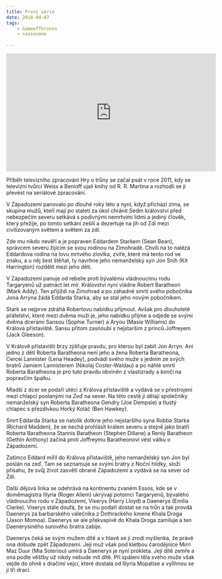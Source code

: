 ```yaml
---
title: První série
date: 2018-04-07
tags: 
    - GameofThrones
    - seasonone
   
---
```


<iframe width="560" height="315" src="https://www.youtube.com/embed/gcTkNV5Vg1E" frameborder="0" allow="accelerometer; autoplay; encrypted-media; gyroscope; picture-in-picture" allowfullscreen></iframe>

Příběh televizního zpracování Hry o trůny se začal psát v roce 2011, kdy se televizní tvůrci Weiss a Benioff ujali knihy od R. R. Martina a rozhodli se jí převést na seriálové zpracování. 

V Západozemí panovalo po dlouhé roky léto a nyní, když přichází zima, se skupina mužů, kteří mají po staletí za úkol chránit Sedm království před nebezpečím severu setkává s podivnými nemrtvími lidmi a jediný člověk, který přežije, po tomto setkání zešílí a dezertuje na jih od Zdi mezi civilizovaným světem a světem za zdí. 

Zde mu nikdo nevěří a je popraven Eddardem Starkem (Sean Bean), správcem severu žijícím se svou rodinou na Zimohradě. Chvíli na to nalézá Eddardova rodina na lovu mrtvého zlovlka, zvíře, které má tento rod ve znaku, a u něj šest štěňat, ty navrhne jeho nemanželský syn Jon Sníh (Kit Harrington) rozdělit mezi jeho děti. 

V Západozemí panuje od rebelie proti bývalému vládnoucímu rodu Targaryenů už patnáct let mír. Království nyní vládne Robert Baratheon (Mark Addy). Ten přijíždí na Zimohrad a po záhadné smrti svého pobočníka Jona Arryna žádá Eddarda Starka, aby se stal jeho novým pobočníkem. 

Stark se nejprve zdráhá Robertovu nabídku přijmout. Avšak pro dlouholeté přátelství, které mezi dvěma muži je, jeho nabídku přijme a odjede se svými dvěma dcerami Sansou (Sophie Turner) a Aryou (Masie Williams) do Králova přístaviště. Sansu přitom zasnoubí s nejstarším z princů Joffreyem (Jack Gleeson). 

V Králově přístavišti brzy zjišťuje pravdu, pro kterou byl zabit Jon Arryn. Ani jedno z dětí Roberta Baratheona není jeho a žena Roberta Baratheona, Cercei Lannister (Lena Headey), podvádí svého muže s jedním ze svých bratrů Jamiem Lannisterem (Nikolaj Coster-Waldau) a po náhlé smrti Roberta Baratheona je pro tuto pravdu obviněn z vlastizrady a končí na popravčím špalku.

Mladší z dcer se podaří utéci z Králova přístaviště a vydává se v přestrojení mezi chlapci poslanými na Zeď na sever. Na této cestě jí dělají společníky nemanželský syn Roberta Baratheona Gendry (Joe Dempsie) a tlustý chlapec s přezdívkou Horký Koláč (Ben Hawkey). 

Smrt Eddarda Starka se natolik dotkne jeho nejstaršího syna Robba Starka (Richard Madden), že se nechá prohlásit králem severu a stejně jako bratři Roberta Baratheona Stannis Baratheon (Stephen Dillane) a Renly Baratheon (Gethin Anthony) začíná proti Joffreymu Baratheonovi vést válku o Západozemí. 

Zatímco Eddard mířil do Králova přístaviště, jeho nemanželský syn Jon byl poslán na zeď. Tam se seznamuje se svými bratry z Noční hlídky, složí přísahu, že svůj život zasvětí obraně Západozemí a vydává se na sever od Zdi. 

Další dějová linka se odehrává na kontinentu zvaném Essos, kde se v doměmagistra Illyria (Roger Allem) ukrývají potomci Targaryenů, bývalého vládnoucího rodu v Západozemí, Viserys (Harry Lloyd) a Daenerys (Emilia Clarke). Viserys stále doufá, že se mu podaří dostat se na trůn a tak provdá Daenerys za barbarského válečníka z Dothrackého kmene Khala Droga (Jason Momoa). Daenerys se ale překvapivě do Khala Droga zamiluje a ten Daenerysiného surového bratra zabije. 

Daenerys čeká se svým mužem dítě a v hlavě se jí zrodí myšlenka, že právě ona dobude zpět Západozemí. Její muž však pod kletbou čarodějnice Mirri Maz Duur (Mia Soteriou) umírá a Daenerys je nyní prokleta. Její dítě zemře a ona podle věštby už nikdy nebude mít dítě. Při spálení těla svého muže však vejde do ohně s dračími vejci, které dostala od Illyria Mopatise a vylíhnou se jí tři draci.


<!--more-->

